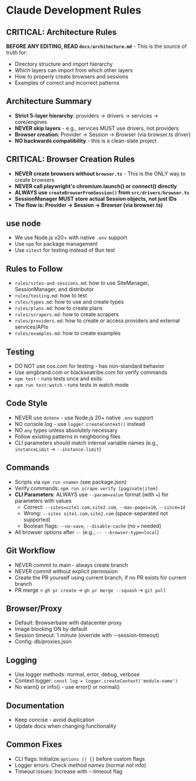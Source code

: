 # Claude Development Rules

## CRITICAL: Architecture Rules
**BEFORE ANY EDITING, READ `docs/architecture.md`** - This is the source of truth for:
- Directory structure and import hierarchy
- Which layers can import from which other layers
- How to properly create browsers and sessions
- Examples of correct and incorrect patterns

## Architecture Summary
- **Strict 5-layer hierarchy**: providers → drivers → services → core/engines
- **NEVER skip layers** - e.g., services MUST use drivers, not providers
- **Browser creation**: Provider → Session → Browser (via browser.ts driver)
- **NO backwards compatibility** - this is a clean-slate project

## CRITICAL: Browser Creation Rules
- **NEVER create browsers without `browser.ts`** - This is the ONLY way to create browsers
- **NEVER call playwright's chromium.launch() or connect() directly**
- **ALWAYS use `createBrowserFromSession()` from `src/drivers/browser.ts`**
- **SessionManager MUST store actual Session objects, not just IDs**
- **The flow is: Provider → Session → Browser (via browser.ts)**

## use node
- We use Node.js v20+ with native `.env` support
- Use `npm` for package management
- Use `vitest` for testing instead of Bun test

## Rules to Follow
- `rules/sites-and-sessions.md`: how to use SiteManager, SessionManager, and distributor
- `rules/testing.md`: how to test
- `rules/types.md`: how to use and create types
- `rules/plans.md`: how to create plans
- `rules/scrapers.md`: how to create scrapers
- `rules/providers.md`: how to create or access providers and external services/APIs
- `rules/examples.md`: how to create examples

## Testing
- DO NOT use cos.com for testing - has non-standard behavior
- Use amgbrand.com or blackseatribe.com for verify commands
- `npm test` - runs tests once and exits
- `npm run test:watch` - runs tests in watch mode

## Code Style
- NEVER use `dotenv` - use Node.js 20+ native `.env` support
- NO console.log - use `logger.createContext()` instead
- NO `any` types unless absolutely necessary
- Follow existing patterns in neighboring files
- CLI parameters should match internal variable names (e.g., `instanceLimit` → `--instance-limit`)

## Commands
- Scripts via `npm run <name>` (see package.json)
- Verify commands: `npm run scrape verify [paginate|item]`
- **CLI Parameters**: ALWAYS use `--param=value` format (with `=`) for parameters with values
  - Correct: `--sites=site1.com,site2.com`, `--max-pages=10`, `--since=1d`
  - Wrong: `--sites site1.com,site2.com` (space-separated not supported)
  - Boolean flags: `--no-save`, `--disable-cache` (no `=` needed)
- All browser options after `--` (e.g., `-- --browser-type=local`)

## Git Workflow
- NEVER commit to main - always create branch
- NEVER commit without explicit permission
- Create the PR yourself using current branch, if no PR exists for current branch
- PR merge = `gh pr create` → `gh pr merge --squash` → `git pull`

## Browser/Proxy
- Default: Browserbase with datacenter proxy
- Image blocking ON by default
- Session timeout: 1 minute (override with --session-timeout)
- Config: db/proxies.json

## Logging
- Use logger methods: normal, error, debug, verbose
- Context logger: `const log = logger.createContext('module-name')`
- No warn() or info() - use error() or normal()

## Documentation
- Keep concise - avoid duplication
- Update docs when changing functionality

## Common Fixes
- CLI flags: Initialize `options || {}` before custom flags
- Logger errors: Check method names (normal not info)
- Timeout issues: Increase with --timeout flag